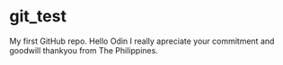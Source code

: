 # git_test
My first GitHub repo.
Hello Odin I really apreciate your commitment and goodwill thankyou from The Philippines.
